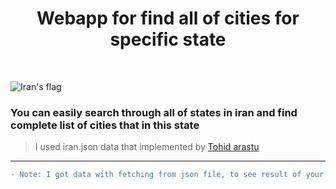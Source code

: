 <h1 align="center">Webapp for find all of cities for specific state </h1>
<br/>

![Iran's flag](https://cdn.webshopapp.com/shops/94414/files/52385266/flag-of-iran.jpg)

### You can easily search through all of states in iran and find complete list of cities that in this state
> I used iran.json data that implemented by [Tohid arastu](https://github.com/arastu)

----------------------

```diff
- Note: I got data with fetching from json file, to see result of your search you must run app in local server
```
